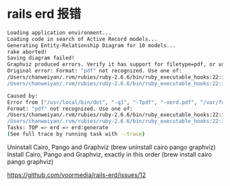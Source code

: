 # rails erd 报错

```bash
Loading application environment...
Loading code in search of Active Record models...
Generating Entity-Relationship Diagram for 10 models...
rake aborted!
Saving diagram failed!
Graphviz produced errors. Verify it has support for filetype=pdf, or use filetype=dot.
Original error: Format: "pdf" not recognized. Use one of:
/Users/chanweiyan/.rvm/rubies/ruby-2.6.6/bin/ruby_executable_hooks:22:in `eval'
/Users/chanweiyan/.rvm/rubies/ruby-2.6.6/bin/ruby_executable_hooks:22:in `<main>'

Caused by:
Error from ["/usr/local/bin/dot", "-q1", "-Tpdf", "-oerd.pdf", "/var/folders/q3/h62nd4f938l9185sdbxqbvm80000gn/T/graphviz.rb20210201-20700-1b2rrad"]:
Format: "pdf" not recognized. Use one of:
/Users/chanweiyan/.rvm/rubies/ruby-2.6.6/bin/ruby_executable_hooks:22:in `eval'
/Users/chanweiyan/.rvm/rubies/ruby-2.6.6/bin/ruby_executable_hooks:22:in `<main>'
Tasks: TOP => erd => erd:generate
(See full trace by running task with --trace)
```

Uninstall Cairo, Pango and Graphviz (brew uninstall cairo pango graphviz)
Install Cairo, Pango and Graphviz, exactly in this order (brew install cairo pango graphviz)

<https://github.com/voormedia/rails-erd/issues/12>
